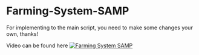 # Farming-System-SAMP

For implementing to the main script, you need to make some changes your own, thanks!

Video can be found here
[![Farming System SAMP](https://img.youtube.com/vi/vlyMOEyHz1s/0.jpg)](https://www.youtube.com/watch?v=vlyMOEyHz1s "Farming system SAMP")


